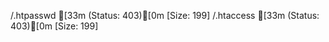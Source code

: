 /.htpasswd           [33m (Status: 403)[0m [Size: 199]
/.htaccess           [33m (Status: 403)[0m [Size: 199]
